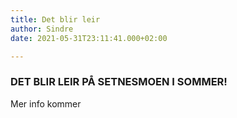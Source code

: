 ```yaml
---
title: Det blir leir
author: Sindre
date: 2021-05-31T23:11:41.000+02:00

---
```

### **DET BLIR LEIR PÅ SETNESMOEN I SOMMER!**

Mer info kommer